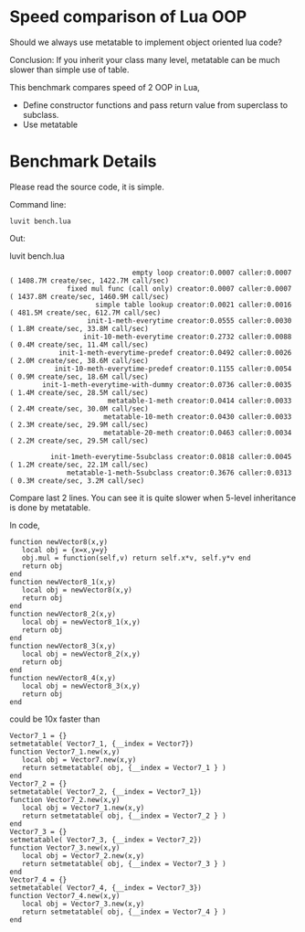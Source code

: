 Speed comparison of Lua OOP
====
Should we always use metatable to implement object oriented lua code?

Conclusion: If you inherit your class many level, metatable can be much slower than simple use of table.

This benchmark compares speed of 2 OOP in Lua,

 - Define constructor functions and pass return value from superclass to subclass.
 - Use metatable 

  
Benchmark Details
====
Please read the source code, it is simple.


Command line:

    luvit bench.lua
    
Out:

luvit bench.lua


                                  empty loop creator:0.0007 caller:0.0007 ( 1408.7M create/sec, 1422.7M call/sec)
                  fixed mul func (call only) creator:0.0007 caller:0.0007 ( 1437.8M create/sec, 1460.9M call/sec)
                         simple table lookup creator:0.0021 caller:0.0016 ( 481.5M create/sec, 612.7M call/sec)
                       init-1-meth-everytime creator:0.0555 caller:0.0030 ( 1.8M create/sec, 33.8M call/sec)
                      init-10-meth-everytime creator:0.2732 caller:0.0088 ( 0.4M create/sec, 11.4M call/sec)
                init-1-meth-everytime-predef creator:0.0492 caller:0.0026 ( 2.0M create/sec, 38.6M call/sec)
               init-10-meth-everytime-predef creator:0.1155 caller:0.0054 ( 0.9M create/sec, 18.6M call/sec)
            init-1-meth-everytime-with-dummy creator:0.0736 caller:0.0035 ( 1.4M create/sec, 28.5M call/sec)
                            metatable-1-meth creator:0.0414 caller:0.0033 ( 2.4M create/sec, 30.0M call/sec)
                           metatable-10-meth creator:0.0430 caller:0.0033 ( 2.3M create/sec, 29.9M call/sec)
                           metatable-20-meth creator:0.0463 caller:0.0034 ( 2.2M create/sec, 29.5M call/sec)
                           
              init-1meth-everytime-5subclass creator:0.0818 caller:0.0045 ( 1.2M create/sec, 22.1M call/sec)                       
                  metatable-1-meth-5subclass creator:0.3676 caller:0.0313 ( 0.3M create/sec, 3.2M call/sec)   


Compare last 2 lines. You can see it is quite slower when 5-level inheritance is done by metatable.

In code,

    function newVector8(x,y)
       local obj = {x=x,y=y}
       obj.mul = function(self,v) return self.x*v, self.y*v end      
       return obj
    end
    function newVector8_1(x,y)
       local obj = newVector8(x,y)
       return obj
    end
    function newVector8_2(x,y)
       local obj = newVector8_1(x,y)
       return obj
    end
    function newVector8_3(x,y)
       local obj = newVector8_2(x,y)
       return obj
    end
    function newVector8_4(x,y)
       local obj = newVector8_3(x,y)
       return obj
    end
    
could be 10x faster than

    Vector7_1 = {}
    setmetatable( Vector7_1, {__index = Vector7})
    function Vector7_1.new(x,y)
       local obj = Vector7.new(x,y)
       return setmetatable( obj, {__index = Vector7_1 } )
    end
    Vector7_2 = {}
    setmetatable( Vector7_2, {__index = Vector7_1})
    function Vector7_2.new(x,y)
       local obj = Vector7_1.new(x,y)
       return setmetatable( obj, {__index = Vector7_2 } )
    end
    Vector7_3 = {}
    setmetatable( Vector7_3, {__index = Vector7_2})
    function Vector7_3.new(x,y)
       local obj = Vector7_2.new(x,y)
       return setmetatable( obj, {__index = Vector7_3 } )
    end
    Vector7_4 = {}
    setmetatable( Vector7_4, {__index = Vector7_3})
    function Vector7_4.new(x,y)
       local obj = Vector7_3.new(x,y)
       return setmetatable( obj, {__index = Vector7_4 } )
    end



